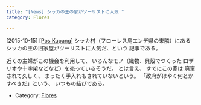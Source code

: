 ```yaml
---
title: "[News] シッカの王の家がツーリストに人気 "
category: Flores

---
```


[2015-10-15] [[Pos Kupang]](http://bit.ly/1jCQdhk)  シッカ村（フローレス島エンデ県の東隣）にある
シッカの王の旧家屋がツーリストに人気だ、という
記事である。

<!--more-->

近くの主婦がこの機会を利用して、
いろんなモノ（織物、貝殻でつくった
ロザリオや十字架などなど）を売っているそうだ。
とは言え、
すでにこの家は
廃棄されて久しく、
まったく手入れもされていないという。
「政府がはやく何とかすべきだ」という、
いつもの結びである。

- Category: [Flores](categories.html#Flores)


